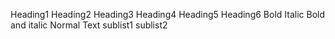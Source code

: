 
Heading1
Heading2
Heading3
Heading4
Heading5
Heading6
Bold
Italic
Bold and italic
Normal Text
sublist1
sublist2
